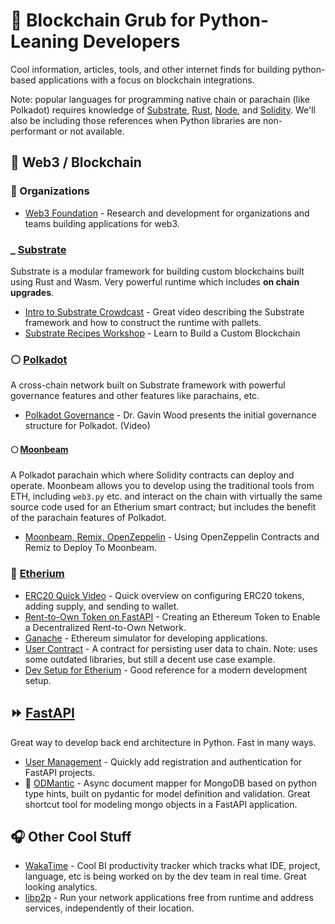 # 🌮 Blockchain Grub for Python-Leaning Developers
Cool information, articles, tools, and other internet finds for building python-based applications with a focus on blockchain integrations.

Note: popular languages for programming native chain or parachain (like Polkadot) requires knowledge of [Substrate](https://substrate.io/), [Rust](https://www.rust-lang.org/), [Node](https://nodejs.org/en/), and [Solidity](https://docs.soliditylang.org/en/v0.8.11/). We'll also be including those references when Python libraries are non-performant or not available.

## 👾 Web3 / Blockchain
### 💭 Organizations 
- [Web3 Foundation](https://web3.foundation/) - Research and development for organizations and teams building applications for web3.

### _ [Substrate](https://substrate.io/)
Substrate is a modular framework for building custom blockchains built using Rust and Wasm. Very powerful runtime which includes **on chain upgrades**.

- [Intro to Substrate Crowdcast](https://www.youtube.com/watch?v=-6BBIr-DmI4) - Great video describing the Substrate framework and how to construct the runtime with pallets. 
- [Substrate Recipes Workshop](https://www.youtube.com/watch?v=KVJIWxZSNHQ) - Learn to Build a Custom Blockchain

### ⚪️ [Polkadot](polkadot.network)
A cross-chain network built on Substrate framework with powerful governance features and other features like parachains, etc.

- [Polkadot Governance](https://www.youtube.com/watch?v=VsZuDJMmVPY&t=24734s) - Dr. Gavin Wood presents the initial governance structure for Polkadot. (Video)

#### 🌕 [Moonbeam](https://docs.moonbeam.network/)
A Polkadot parachain which where Solidity contracts can deploy and operate. Moonbeam allows you to develop using the traditional tools from ETH, including `web3.py` etc. and interact on the chain with virtually the same source code used for an Etherium smart contract; but includes the benefit of the parachain features of Polkadot.
- [Moonbeam, Remix, OpenZeppelin](https://docs.moonbeam.network/builders/interact/oz-remix/) - Using OpenZeppelin Contracts and Remiz to Deploy To Moonbeam.

### 💠 [Etherium](https://ethereum.org/en/)
- [ERC20 Quick Video](https://www.youtube.com/watch?v=8rpir_ZSK1g) - Quick overview on configuring ERC20 tokens, adding supply, and sending to wallet.
- [Rent-to-Own Token on FastAPI](https://towardsdatascience.com/creating-an-ethereum-token-to-enable-a-decentralized-rent-to-own-network-cc3786cf1142) - Creating an Ethereum Token to Enable a Decentralized Rent-to-Own Network. 
- [Ganache](https://www.npmjs.com/package/ganache) - Ethereum simulator for developing applications.
- [User Contract](https://www.innoplexus.com/blog/how-to-develop-ethereum-contract-using-python-flask/) - A contract for persisting user data to chain. Note: uses some outdated libraries, but still a decent use case example.
- [Dev Setup for Etherium](https://levelup.gitconnected.com/dapps-development-for-python-developers-f52b32b54f28) - Good reference for a modern development setup.

## ⏩ [FastAPI](https://fastapi.tiangolo.com/)
Great way to develop back end architecture in Python. Fast in many ways.
- [User Management](https://github.com/fastapi-users/fastapi-users) - Quickly add registration and authentication for FastAPI projects.
- 🌱 [ODMantic](https://art049.github.io/odmantic/) - Async document mapper for MongoDB based on python type hints, built on pydantic for model definition and validation. Great shortcut tool for modeling mongo objects in a FastAPI application.

## 🎧 Other Cool Stuff
- [WakaTime](https://wakatime.com/) - Cool BI productivity tracker which tracks what IDE, project, language, etc is being worked on by the dev team in real time. Great looking analytics.
- [libp2p](https://libp2p.io/) - Run your network applications free from runtime and address services, independently of their location.
